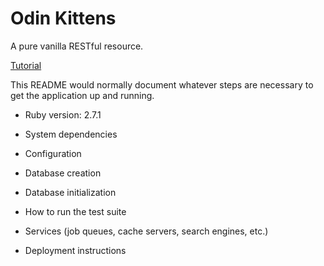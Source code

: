 # Odin Kittens

A pure vanilla RESTful resource.

[Tutorial](https://www.theodinproject.com/courses/ruby-on-rails/lessons/apis?ref=lnav)

This README would normally document whatever steps are necessary to get the
application up and running.

- Ruby version:
  2.7.1
- System dependencies

- Configuration

- Database creation

- Database initialization

- How to run the test suite

- Services (job queues, cache servers, search engines, etc.)

- Deployment instructions
